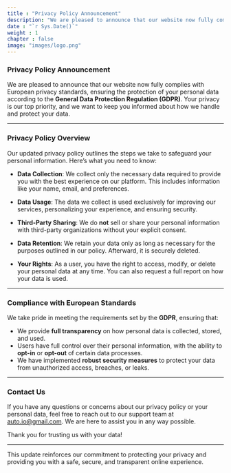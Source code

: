 ```yaml
---
title : "Privacy Policy Announcement"
description: "We are pleased to announce that our website now fully complies with European privacy standards"
date : "`r Sys.Date()`"
weight : 1
chapter : false
image: "images/logo.png"
---
```

### Privacy Policy Announcement

We are pleased to announce that our website now fully complies with European privacy standards, ensuring the protection of your personal data according to the **General Data Protection Regulation (GDPR)**. Your privacy is our top priority, and we want to keep you informed about how we handle and protect your data.

---

### **Privacy Policy Overview**

Our updated privacy policy outlines the steps we take to safeguard your personal information. Here’s what you need to know:

- **Data Collection**: We collect only the necessary data required to provide you with the best experience on our platform. This includes information like your name, email, and preferences.

- **Data Usage**: The data we collect is used exclusively for improving our services, personalizing your experience, and ensuring security.

- **Third-Party Sharing**: We do **not** sell or share your personal information with third-party organizations without your explicit consent.

- **Data Retention**: We retain your data only as long as necessary for the purposes outlined in our policy. Afterward, it is securely deleted.

- **Your Rights**: As a user, you have the right to access, modify, or delete your personal data at any time. You can also request a full report on how your data is used.

---

### **Compliance with European Standards**

We take pride in meeting the requirements set by the **GDPR**, ensuring that:

- We provide **full transparency** on how personal data is collected, stored, and used.
- Users have full control over their personal information, with the ability to **opt-in** or **opt-out** of certain data processes.
- We have implemented **robust security measures** to protect your data from unauthorized access, breaches, or leaks.

---

### **Contact Us**

If you have any questions or concerns about our privacy policy or your personal data, feel free to reach out to our support team at [auto.io@gmail.com](mailto:support@yourwebsite.com). We are here to assist you in any way possible.

Thank you for trusting us with your data!

---

This update reinforces our commitment to protecting your privacy and providing you with a safe, secure, and transparent online experience.